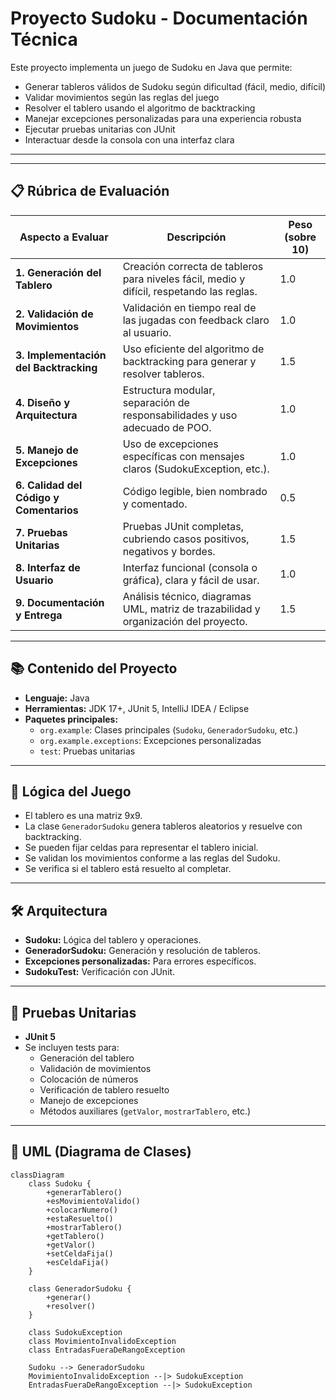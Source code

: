 # Proyecto Sudoku - Documentación Técnica

Este proyecto implementa un juego de Sudoku en Java que permite:
- Generar tableros válidos de Sudoku según dificultad (fácil, medio, difícil)
- Validar movimientos según las reglas del juego
- Resolver el tablero usando el algoritmo de backtracking
- Manejar excepciones personalizadas para una experiencia robusta
- Ejecutar pruebas unitarias con JUnit
- Interactuar desde la consola con una interfaz clara

---

---

## 📋 Rúbrica de Evaluación

| **Aspecto a Evaluar**                 | **Descripción**                                                                                 | **Peso (sobre 10)** |
|--------------------------------------|-------------------------------------------------------------------------------------------------|---------------------|
| **1. Generación del Tablero**        | Creación correcta de tableros para niveles fácil, medio y difícil, respetando las reglas.       | 1.0                 |
| **2. Validación de Movimientos**     | Validación en tiempo real de las jugadas con feedback claro al usuario.                         | 1.0                 |
| **3. Implementación del Backtracking**| Uso eficiente del algoritmo de backtracking para generar y resolver tableros.                   | 1.5                 |
| **4. Diseño y Arquitectura**         | Estructura modular, separación de responsabilidades y uso adecuado de POO.                      | 1.0                 |
| **5. Manejo de Excepciones**         | Uso de excepciones específicas con mensajes claros (SudokuException, etc.).                     | 1.0                 |
| **6. Calidad del Código y Comentarios** | Código legible, bien nombrado y comentado.                                                    | 0.5                 |
| **7. Pruebas Unitarias**             | Pruebas JUnit completas, cubriendo casos positivos, negativos y bordes.                         | 1.5                 |
| **8. Interfaz de Usuario**           | Interfaz funcional (consola o gráfica), clara y fácil de usar.                                  | 1.0                 |
| **9. Documentación y Entrega**       | Análisis técnico, diagramas UML, matriz de trazabilidad y organización del proyecto.            | 1.5                 |

---

## 📚 Contenido del Proyecto

- **Lenguaje:** Java
- **Herramientas:** JDK 17+, JUnit 5, IntelliJ IDEA / Eclipse
- **Paquetes principales:**
  - `org.example`: Clases principales (`Sudoku`, `GeneradorSudoku`, etc.)
  - `org.example.exceptions`: Excepciones personalizadas
  - `test`: Pruebas unitarias

---

## 🧠 Lógica del Juego

- El tablero es una matriz 9x9.
- La clase `GeneradorSudoku` genera tableros aleatorios y resuelve con backtracking.
- Se pueden fijar celdas para representar el tablero inicial.
- Se validan los movimientos conforme a las reglas del Sudoku.
- Se verifica si el tablero está resuelto al completar.

---

## 🛠️ Arquitectura

- **Sudoku:** Lógica del tablero y operaciones.
- **GeneradorSudoku:** Generación y resolución de tableros.
- **Excepciones personalizadas:** Para errores específicos.
- **SudokuTest:** Verificación con JUnit.

---

## 🧪 Pruebas Unitarias

- **JUnit 5**
- Se incluyen tests para:
  - Generación del tablero
  - Validación de movimientos
  - Colocación de números
  - Verificación de tablero resuelto
  - Manejo de excepciones
  - Métodos auxiliares (`getValor`, `mostrarTablero`, etc.)

---

## 📐 UML (Diagrama de Clases)


```mermaid
classDiagram
    class Sudoku {
        +generarTablero()
        +esMovimientoValido()
        +colocarNumero()
        +estaResuelto()
        +mostrarTablero()
        +getTablero()
        +getValor()
        +setCeldaFija()
        +esCeldaFija()
    }

    class GeneradorSudoku {
        +generar()
        +resolver()
    }

    class SudokuException
    class MovimientoInvalidoException
    class EntradasFueraDeRangoException

    Sudoku --> GeneradorSudoku
    MovimientoInvalidoException --|> SudokuException
    EntradasFueraDeRangoException --|> SudokuException

```
